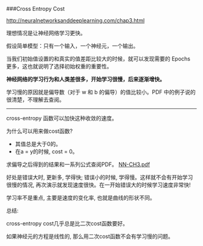 ###Cross Entropy Cost

<http://neuralnetworksanddeeplearning.com/chap3.html>

理想情况是让神经网络学习更快。

假设简单模型：只有一个输入，一个神经元，一个输出。

当我们初始值设置的和真实的值差距比较大的时候，就可以发现需要的 Epochs 更多，这也就说明了选择初始权重的重要性。

**神经网络的学习行为和人类差很多，开始学习很慢，后来逐渐增快。**

学习慢的原因就是偏导数（对于 w 和 b 的偏导）的值比较小。PDF 中的例子说的很清楚，不理解去查阅。


<hr>

cross-entropy 函数可以加快这种收敛的速度。

为什么可以用来做cost函数?

- 其值总是大于0的。
- 在a = y的时候, cost = 0。

求偏导之后得到的结果和一系列公式查阅PDF。
[NN-CH3.pdf](../engine/nn_ch3.pdf)

好处是错误大时, 更新多, 学得快; 错误小的时候, 学得慢。这样就不会有开始学习很慢的情况, 再次演示就发现速度很快。在一开始错误大的时候学习速度非常快!

学习率不是重点, 主要是速度的变化率, 也就是曲线的形状不同。


总结:

cross-entropy cost几乎总是比二次cost函数要好。

如果神经元的方程是线性的, 那么用二次cost函数不会有学习慢的问题。



